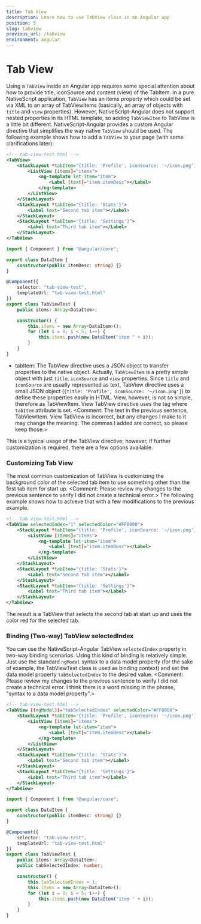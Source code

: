 ```yaml
---
title: Tab View
description: Learn how to use TabView class in an Angular app
position: 5
slug: tabview
previous_url: /tabview
environment: angular
---
```


# Tab View

Using a `TabView` inside an Angular app requires some special attention about how to provide title, iconSource and content (view) of the TabItem. In a pure NativeScript application, `TabView` has an items property which could be set via XML to an array of TabViewItems (basically, an array of objects with `title` and `view` properties). However, NativeScript-Angular does not support nested properties in its HTML template, so adding `TabViewItem` to TabView is a little bit different. NativeScript-Angular provides a custom Angular directive that simplifies the way native `TabView` should be used. The following example shows how to add a `TabView` to your page (with some clarifications later):

```XML
<!-- tab-view-test.html -->
<TabView>
    <StackLayout *tabItem="{title: 'Profile', iconSource: '~/icon.png'}" >
        <ListView [items]="items">
            <ng-template let-item="item">
                <Label [text]="item.itemDesc"></Label>
            </ng-template>
        </ListView>
    </StackLayout>
    <StackLayout *tabItem="{title: 'Stats'}">
        <Label text="Second tab item"></Label>
    </StackLayout>
    <StackLayout *tabItem="{title: 'Settings'}">
        <Label text="Third tab item"></Label>
    </StackLayout>
</TabView>
```
```TypeScript
import { Component } from "@angular/core";

export class DataItem {
    constructor(public itemDesc: string) {}
}

@Component({
	selector: "tab-view-test",
	templateUrl: "tab-view-test.html"
})
export class TabViewTest {
    public items: Array<DataItem>;

    constructor() {
        this.items = new Array<DataItem>();
        for (let i = 0; i < 5; i++) {
            this.items.push(new DataItem("item " + i));
        }
    }
}
```

* tabItem:  The TabView directive uses a JSON object to transfer properties to the native object. Actually, `TabViewItem` is a pretty simple object with just `title`, `iconSource` and `view` properties. Since `title` and `iconSource` are usually represented as text, TabView directive uses a small JSON object (`{title: 'Profile', iconSource: '~/icon.png'}`) to define these properties easily in HTML. View, however, is not so simple, therefore as TabViewItem. View TabView directive uses the tag where `tabItem` attribute is set.
<Comment: The text in the previous sentence, TabViewItem. View TabView is incorrect, but any changes I make to it may change the meaning. The commas I added are correct, so please keep those.>

This is a typical usage of the TabView directive; however, if further customization is required, there are a few options available.

### Customizing Tab View

The most common customization of TabView is customizing the background color of the selected tab item to use something other than the first tab item for start up. <Comment: Please review my changes to the previous sentence to verify I did not create a technical error.> The following example shows how to achieve that with a few modifications to the previous example.

```XML
<!-- tab-view-test.html -->
<TabView selectedIndex="1" selectedColor="#FF0000">
    <StackLayout *tabItem="{title: 'Profile', iconSource: '~/icon.png'}" >
        <ListView [items]="items">
            <ng-template let-item="item">
                <Label [text]="item.itemDesc"></Label>
            </ng-template>
        </ListView>
    </StackLayout>
    <StackLayout *tabItem="{title: 'Stats'}">
        <Label text="Second tab item"></Label>
    </StackLayout>
    <StackLayout *tabItem="{title: 'Settings'}">
        <Label text="Third tab item"></Label>
    </StackLayout>
</TabView>
```

The result is a TabView that selects the second tab at start up and uses the color red for the selected tab.

### Binding (Two-way) TabView selectedIndex

You can use the NativeScript-Angular TabView `selectedIndex` property in two-way binding scenarios. Using this kind of binding is relatively simple. Just use the standard `ngModel` syntax to a data model property (for the sake of example, the TabViewTest class is used as binding context) and set the data model property `tabSelectedIndex` to the desired value. <Comment: Please review my changes to the previous sentence to verify I did not create a technical error. I think there is a word missing in the phrase, "syntax to a data model property".>

```XML
<!-- tab-view-test.html -->
<TabView [(ngModel)]="tabSelectedIndex" selectedColor="#FF0000">
    <StackLayout *tabItem="{title: 'Profile', iconSource: '~/icon.png'}" >
        <ListView [items]="items">
            <ng-template let-item="item">
            	<Label [text]="item.itemDesc"></Label>
            </ng-template>
        </ListView>
    </StackLayout>
    <StackLayout *tabItem="{title: 'Stats'}">
    	<Label text="Second tab item"></Label>
    </StackLayout>
    <StackLayout *tabItem="{title: 'Settings'}">
    	<Label text="Third tab item"></Label>
    </StackLayout>
</TabView>
```
```TypeScript
import { Component } from "@angular/core";

export class DataItem {
    constructor(public itemDesc: string) {}
}

@Component({
    selector: "tab-view-test",
    templateUrl: "tab-view-test.html"
})
export class TabViewTest {
    public items: Array<DataItem>;
    public tabSelectedIndex: number;

    constructor() {
    	this.tabSelectedIndex = 1;
        this.items = new Array<DataItem>();
        for (let i = 0; i < 5; i++) {
            this.items.push(new DataItem("item " + i));
        }
    }
}
```
